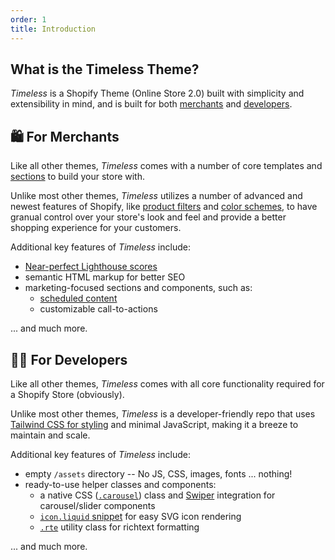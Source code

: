 ```yaml
---
order: 1
title: Introduction
---
```

## What is the Timeless Theme?

_Timeless_ is a Shopify Theme (Online Store 2.0) built with simplicity and extensibility in mind, and is built for both [merchants](#for-merchants) and [developers](#for-developers).

## 🛍️ For Merchants

Like all other themes, _Timeless_ comes with a number of core templates and [sections](/docs/sections) to build your store with.

Unlike most other themes, _Timeless_ utilizes a number of advanced and newest features of Shopify, like [product filters](https://help.shopify.com/en/manual/online-store/themes/customizing-themes/storefront-filters) and [color schemes](/docs/global-styles#color-schemes), to have granual control over your store's look and feel and provide a better shopping experience for your customers.

Additional key features of _Timeless_ include:
- [Near-perfect Lighthouse scores](/docs/lighthouse)
- semantic HTML markup for better SEO
- marketing-focused sections and components, such as:
	- [scheduled content](/docs/dev/scheduling)
	- customizable call-to-actions

... and much more.

## 👨‍💻 For Developers

Like all other themes, _Timeless_ comes with all core functionality required for a Shopify Store (obviously).

Unlike most other themes, _Timeless_ is a developer-friendly repo that uses [Tailwind CSS for styling](/docs/dev/styling) and minimal JavaScript, making it a breeze to maintain and scale.

Additional key features of _Timeless_ include:
- empty `/assets` directory -- No JS, CSS, images, fonts ... nothing!
- ready-to-use helper classes and components:
	- a native CSS ([`.carousel`](/docs/dev/carousel)) class and [Swiper](https://swiperjs.com) integration for carousel/slider components
	- [`icon.liquid` snippet](/docs/dev/icons) for easy SVG icon rendering
	- [`.rte`](/docs/dev/richtext) utility class for richtext formatting

... and much more.
